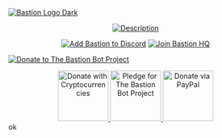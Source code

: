 [![Bastion Logo Dark](https://resources.bastionbot.org/logos/Bastion_Logotype_CD.png)](https://bastionbot.org 'The Bastion Bot')

<div align='center'>

[![Description](https://i.imgur.com/ZzNUzIg.png)](https://bastionbot.org/commands 'Bastion Commands')

</div>

<div align='center'>

[![Add Bastion to Discord](https://i.imgur.com/RMXPGk9.png)](https://bastionbot.org/add 'Add Bastion to Discord')
[![Join Bastion HQ](https://i.imgur.com/RiwFUY6.png)](https://discord.gg/fzx8fkt 'Join Bastion HQ')

</div>

<div alight='center'>

[![Donate to The Bastion Bot Project](https://i.imgur.com/0vm6T8t.png)](https://bastionbot.org/donate 'Support the development of The Bastion Bot Project')

</div>

<div align='center'>

<a href="https://commerce.coinbase.com/checkout/ff8b08ec-5d39-4910-89cd-8267cd5c3c54" title="Donate with Cryptocurrencies">
<img src="https://i.imgur.com/LbIdL4A.jpg" alt="Donate with Cryptocurrencies" height="100" />
</a>
<a href="https://www.patreon.com/bastionbot" title="Pledge for The Bastion Bot Project">
<img src="https://i.imgur.com/NBMyXjO.jpg" alt="Pledge for The Bastion Bot Project" height="100" />
</a>
<a href="https://paypal.me/snkrsnkampa" title="Donate via PayPal">
<img src="https://i.imgur.com/Dyfpicq.jpg" alt="Donate via PayPal" height="100" />
</a>

</div>
ok
